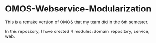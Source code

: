 # OMOS-Webservice-Modularization

This is a remake version of OMOS that my team did in the 6th semester.

In this repository, I have created 4 modules: domain, repository, service, web.
